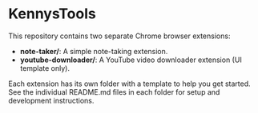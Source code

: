 # KennysTools

This repository contains two separate Chrome browser extensions:

- **note-taker/**: A simple note-taking extension.
- **youtube-downloader/**: A YouTube video downloader extension (UI template only).

Each extension has its own folder with a template to help you get started. See the individual README.md files in each folder for setup and development instructions.
